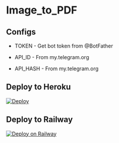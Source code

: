 # Image_to_PDF


## Configs

* TOKEN  - Get bot token from @BotFather

* API_ID     - From my.telegram.org 

* API_HASH    - From my.telegram.org


## Deploy to Heroku
[![Deploy](https://www.herokucdn.com/deploy/button.svg)](https://heroku.com/deploy?template=https://github.com/Rexinazor/Image_to_PDF)

## Deploy to Railway

[![Deploy on Railway](https://railway.app/button.svg)](https://railway.app/new/template?template=https%3A%2F%2Fgithub.com%2FRexinazor%2FImage_to_PDF%2Ftree%2Fmain&plugins=redis&envs=SESSION%2CAPI_ID%2CAPI_HASH&optionalEnvs=API_ID%2CAPI_HASH&SESSIONDesc=Your+telethon+session+string.&API_IDDesc=api_id%2C+from+my.telegram.org&API_HASHDesc=api_hash%2C+from+my.telegram.org&TOKENDesc=Token%2C+from+Botfather)
